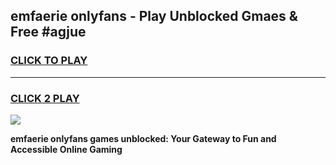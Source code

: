
## emfaerie onlyfans - Play Unblocked Gmaes & Free #agjue
<h3>
<a href="https://premium.freeplayer.one?title=emfaerie_onlyfans&ref=03M">CLICK TO PLAY</a></h3>
<hr>

<h3>
<a href="https://premium.freeplayer.one?title=emfaerie_onlyfans&ref=03M">CLICK 2 PLAY</a>
  
</h3>

<a href="https://premium.freeplayer.one?title=emfaerie_onlyfans&ref=03M"><img src="https://clearcache.store/games.png"></a>


**emfaerie onlyfans games unblocked: Your Gateway to Fun and Accessible Online Gaming**
